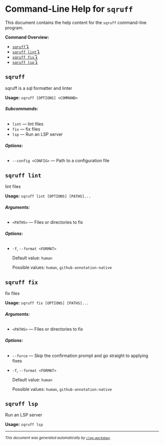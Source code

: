 # Command-Line Help for `sqruff`

This document contains the help content for the `sqruff` command-line program.

**Command Overview:**

* [`sqruff`↴](#sqruff)
* [`sqruff lint`↴](#sqruff-lint)
* [`sqruff fix`↴](#sqruff-fix)
* [`sqruff lsp`↴](#sqruff-lsp)

## `sqruff`

sqruff is a sql formatter and linter

**Usage:** `sqruff [OPTIONS] <COMMAND>`

###### **Subcommands:**

* `lint` — lint files
* `fix` — fix files
* `lsp` — Run an LSP server

###### **Options:**

* `--config <CONFIG>` — Path to a configuration file



## `sqruff lint`

lint files

**Usage:** `sqruff lint [OPTIONS] [PATHS]...`

###### **Arguments:**

* `<PATHS>` — Files or directories to fix

###### **Options:**

* `-f`, `--format <FORMAT>`

  Default value: `human`

  Possible values: `human`, `github-annotation-native`




## `sqruff fix`

fix files

**Usage:** `sqruff fix [OPTIONS] [PATHS]...`

###### **Arguments:**

* `<PATHS>` — Files or directories to fix

###### **Options:**

* `--force` — Skip the confirmation prompt and go straight to applying fixes
* `-f`, `--format <FORMAT>`

  Default value: `human`

  Possible values: `human`, `github-annotation-native`




## `sqruff lsp`

Run an LSP server

**Usage:** `sqruff lsp`



<hr/>

<small><i>
    This document was generated automatically by
    <a href="https://crates.io/crates/clap-markdown"><code>clap-markdown</code></a>.
</i></small>
